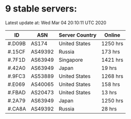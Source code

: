# 9 stable servers:

Latest update at: Wed Mar 04 20:10:11 UTC 2020

| ID | ASN | Server Country | Online |
| -- | --- | -------------- | ------ |
| #.D09B | AS174 | United States | 1250 hrs |
| #.15CF | AS49392 | Russia | 173 hrs |
| #.7F1D | AS63949 | Singapore | 1421 hrs |
| #.42A0 | AS63949 | Japan | 19 hrs |
| #.9FC3 | AS53889 | United States | 1268 hrs |
| #.E069 | AS40065 | United States | 158 hrs |
| #.FBAD | AS20473 | United States | 13 hrs |
| #.2A79 | AS63949 | Japan | 1250 hrs |
| #.CA8A | AS49392 | Russia | 28 hrs |

